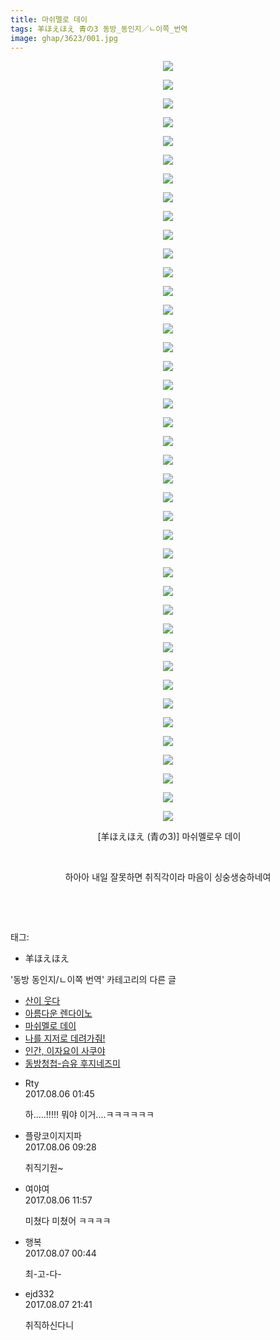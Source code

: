 ```yaml
---
title: 마쉬멜로 데이
tags: 羊ほえほえ 青の3 동방_동인지／ㄴ이쪽_번역
image: ghap/3623/001.jpg
---
```

<div class="article">
<p style="text-align: center; clear: none; float: none;"><img src="{{ site.nasurl }}/ghap/3623/001.jpg"/></p>
<p style="text-align: center; clear: none; float: none;"><img src="{{ site.nasurl }}/ghap/3623/002.jpg"/></p>
<p style="text-align: center; clear: none; float: none;"><img src="{{ site.nasurl }}/ghap/3623/003.jpg"/></p>
<p style="text-align: center; clear: none; float: none;"><img src="{{ site.nasurl }}/ghap/3623/004.jpg"/></p>
<p style="text-align: center; clear: none; float: none;"><img src="{{ site.nasurl }}/ghap/3623/005.jpg"/></p>
<p style="text-align: center; clear: none; float: none;"><img src="{{ site.nasurl }}/ghap/3623/006.jpg"/></p>
<p style="text-align: center; clear: none; float: none;"><img src="{{ site.nasurl }}/ghap/3623/007.jpg"/></p>
<p style="text-align: center; clear: none; float: none;"><img src="{{ site.nasurl }}/ghap/3623/008.jpg"/></p>
<p style="text-align: center; clear: none; float: none;"><img src="{{ site.nasurl }}/ghap/3623/009.jpg"/></p>
<p style="text-align: center; clear: none; float: none;"><img src="{{ site.nasurl }}/ghap/3623/010.jpg"/></p>
<p style="text-align: center; clear: none; float: none;"><img src="{{ site.nasurl }}/ghap/3623/011.jpg"/></p>
<p style="text-align: center; clear: none; float: none;"><img src="{{ site.nasurl }}/ghap/3623/012.jpg"/></p>
<p style="text-align: center; clear: none; float: none;"><img src="{{ site.nasurl }}/ghap/3623/013.jpg"/></p>
<p style="text-align: center; clear: none; float: none;"><img src="{{ site.nasurl }}/ghap/3623/014.jpg"/></p>
<p style="text-align: center; clear: none; float: none;"><img src="{{ site.nasurl }}/ghap/3623/015.jpg"/></p>
<p style="text-align: center; clear: none; float: none;"><img src="{{ site.nasurl }}/ghap/3623/016.jpg"/></p>
<p style="text-align: center; clear: none; float: none;"><img src="{{ site.nasurl }}/ghap/3623/017.jpg"/></p>
<p style="text-align: center; clear: none; float: none;"><img src="{{ site.nasurl }}/ghap/3623/018.jpg"/></p>
<p style="text-align: center; clear: none; float: none;"><img src="{{ site.nasurl }}/ghap/3623/019.jpg"/></p>
<p style="text-align: center; clear: none; float: none;"><img src="{{ site.nasurl }}/ghap/3623/020.jpg"/></p>
<p style="text-align: center; clear: none; float: none;"><img src="{{ site.nasurl }}/ghap/3623/021.jpg"/></p>
<p style="text-align: center; clear: none; float: none;"><img src="{{ site.nasurl }}/ghap/3623/022.jpg"/></p>
<p style="text-align: center; clear: none; float: none;"><img src="{{ site.nasurl }}/ghap/3623/023.jpg"/></p>
<p style="text-align: center; clear: none; float: none;"><img src="{{ site.nasurl }}/ghap/3623/024.jpg"/></p>
<p style="text-align: center; clear: none; float: none;"><img src="{{ site.nasurl }}/ghap/3623/025.jpg"/></p>
<p style="text-align: center; clear: none; float: none;"><img src="{{ site.nasurl }}/ghap/3623/026.jpg"/></p>
<p style="text-align: center; clear: none; float: none;"><img src="{{ site.nasurl }}/ghap/3623/027.jpg"/></p>
<p style="text-align: center; clear: none; float: none;"><img src="{{ site.nasurl }}/ghap/3623/028.jpg"/></p>
<p style="text-align: center; clear: none; float: none;"><img src="{{ site.nasurl }}/ghap/3623/029.jpg"/></p>
<p style="text-align: center; clear: none; float: none;"><img src="{{ site.nasurl }}/ghap/3623/030.jpg"/></p>
<p style="text-align: center; clear: none; float: none;"><img src="{{ site.nasurl }}/ghap/3623/031.jpg"/></p>
<p style="text-align: center; clear: none; float: none;"><img src="{{ site.nasurl }}/ghap/3623/032.jpg"/></p>
<p style="text-align: center; clear: none; float: none;"><img src="{{ site.nasurl }}/ghap/3623/033.jpg"/></p>
<p style="text-align: center; clear: none; float: none;"><img src="{{ site.nasurl }}/ghap/3623/034.jpg"/></p>
<p style="text-align: center; clear: none; float: none;"><img src="{{ site.nasurl }}/ghap/3623/035.jpg"/></p>
<p style="text-align: center; clear: none; float: none;"><img src="{{ site.nasurl }}/ghap/3623/036.jpg"/></p>
<p style="text-align: center; clear: none; float: none;"><img src="{{ site.nasurl }}/ghap/3623/037.jpg"/></p>
<p style="text-align: center; clear: none; float: none;"><img src="{{ site.nasurl }}/ghap/3623/038.jpg"/></p>
<p style="text-align: center; clear: none; float: none;"><img src="{{ site.nasurl }}/ghap/3623/039.jpg"/></p>
<p style="text-align: center; clear: none; float: none;"><img src="{{ site.nasurl }}/ghap/3623/040.jpg"/></p>
<p style="text-align: center; clear: none; float: none;"><img src="{{ site.nasurl }}/ghap/3623/041.jpg"/></p>
<p style="text-align: center; clear: none; float: none;"> [羊ほえほえ (青の3)] 마쉬멜로우 데이</p>
<p style="text-align: center; clear: none; float: none;"><br/></p>
<p style="text-align: center; clear: none; float: none;">하아아 내일 잘못하면 취직각이라 마음이 싱숭생숭하네여</p>
<p style="text-align: center; clear: none; float: none;"><br/></p>
<p><br/></p>
</div><div class="tagTrail">
<p>태그: </p>
<ul>
<li>羊ほえほえ</li>
</ul>
</div><div class="another">
<p>'동방 동인지/ㄴ이쪽 번역' 카테고리의 다른 글</p>
<ul>
<li><a href="/2017-08-09-ghap_3626">산이 웃다</a></li>
<li><a href="/2017-08-08-ghap_3625">아름다운 렌다이노</a></li>
<li><a href="/2017-08-06-ghap_3623">마쉬멜로 데이</a></li>
<li><a href="/2017-08-02-ghap_3607">나를 지저로 데려가줘!</a></li>
<li><a href="/2017-07-30-ghap_3605">인간, 이자요이 사쿠야</a></li>
<li><a href="/2017-07-28-ghap_3603">동방청첩-습유 후지네즈미</a></li>
</ul>
</div><div class="cb_module cb_fluid">
<div class="cb_wrt cb_profile">
<div class="comment">
<ul>
<li class="cb_thumb_off" id="comment15052871">
<div class="cb_comment_area">
<div class="cb_info_area">
<div class="cb_section">
<span class="cb_nick_name">Rty</span>
</div>
<div class="cb_section">
<span class="cb_date">2017.08.06 01:45 </span>
</div>
</div>
<div class="cb_dsc_comment">
<p class="cb_dsc">
											하.....!!!!! 뭐야 이거....ㅋㅋㅋㅋㅋㅋ
										</p>
</div>
</div></li>
<li class="cb_thumb_off" id="comment15052997">
<div class="cb_comment_area">
<div class="cb_info_area">
<div class="cb_section">
<span class="cb_nick_name">플랑코이지지파</span>
</div>
<div class="cb_section">
<span class="cb_date">2017.08.06 09:28 </span>
</div>
</div>
<div class="cb_dsc_comment">
<p class="cb_dsc">
											취직기원~
										</p>
</div>
</div></li>
<li class="cb_thumb_off" id="comment15053049">
<div class="cb_comment_area">
<div class="cb_info_area">
<div class="cb_section">
<span class="cb_nick_name">여야여</span>
</div>
<div class="cb_section">
<span class="cb_date">2017.08.06 11:57 </span>
</div>
</div>
<div class="cb_dsc_comment">
<p class="cb_dsc">
											미쳤다 미쳤어 ㅋㅋㅋㅋ
										</p>
</div>
</div></li>
<li class="cb_thumb_off" id="comment15053333">
<div class="cb_comment_area">
<div class="cb_info_area">
<div class="cb_section">
<span class="cb_nick_name">행복</span>
</div>
<div class="cb_section">
<span class="cb_date">2017.08.07 00:44 </span>
</div>
</div>
<div class="cb_dsc_comment">
<p class="cb_dsc">
											최-고-다-
										</p>
</div>
</div></li>
<li class="cb_thumb_off" id="comment15053832">
<div class="cb_comment_area">
<div class="cb_info_area">
<div class="cb_section">
<span class="cb_nick_name">ejd332</span>
</div>
<div class="cb_section">
<span class="cb_date">2017.08.07 21:41 </span>
</div>
</div>
<div class="cb_dsc_comment">
<p class="cb_dsc">
											취직하신다니
										</p>
</div>
</div></li>
</ul>
</div>
</div><!-- commentList close -->
</div>